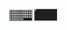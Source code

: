 
<img src="content/images/after.png" width="40px" />
<img src="content/images/before.png" width="40px" />